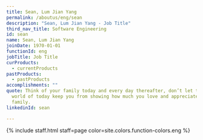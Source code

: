 ```yaml
---
title: Sean, Lum Jian Yang
permalink: /aboutus/eng/sean
description: "Sean, Lum Jian Yang - Job Title"
third_nav_title: Software Engineering
id: sean
name: Sean, Lum Jian Yang
joinDate: 1970-01-01
functionId: eng
jobTitle: Job Title
curProducts:
  - currentProducts
pastProducts:
  - pastProducts
accomplishments: ""
quote: Think of your family today and every day thereafter, don’t let the busy
  world of today keep you from showing how much you love and appreciate your
  family.
linkedinId: sean

---
```


{% include staff.html staff=page color=site.colors.function-colors.eng %}
